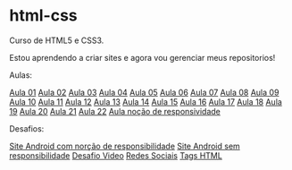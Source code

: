 # html-css
 Curso de HTML5 e CSS3.

 Estou aprendendo a criar sites e agora vou gerenciar meus repositorios!

Aulas:

 <a href="https://francivaldop.github.io/html-css/aulas/aula01/index.html">Aula 01</a>
 <a href="https://francivaldop.github.io/html-css/aulas/aula02/index.html">Aula 02</a>
 <a href="https://francivaldop.github.io/html-css/aulas/aula03/index.html">Aula 03</a>
 <a href="https://francivaldop.github.io/html-css/aulas/aula04/index.html">Aula 04</a>
 <a href="https://francivaldop.github.io/html-css/aulas/aula05/index.html">Aula 05</a>
 <a href="https://francivaldop.github.io/html-css/aulas/aula06/index.html">Aula 06</a>
 <a href="https://francivaldop.github.io/html-css/aulas/aula07/index.html">Aula 07</a>
 <a href="https://francivaldop.github.io/html-css/aulas/aula08/index.html">Aula 08</a>
 <a href="https://francivaldop.github.io/html-css/aulas/aula09/index.html">Aula 09</a>
 <a href="https://francivaldop.github.io/html-css/aulas/aula10/index.html">Aula 10</a>
 <a href="https://francivaldop.github.io/html-css/aulas/aula11/index.html">Aula 11</a>
 <a href="https://francivaldop.github.io/html-css/aulas/aula12/index.html">Aula 12</a>
 <a href="https://francivaldop.github.io/html-css/aulas/aula13/index.html">Aula 13</a>
 <a href="https://francivaldop.github.io/html-css/aulas/aula14/index.html">Aula 14</a>
 <a href="https://francivaldop.github.io/html-css/aulas/aula15/index.html">Aula 15</a>
 <a href="https://francivaldop.github.io/html-css/aulas/aula16/index.html">Aula 16</a>
 <a href="https://francivaldop.github.io/html-css/aulas/aula17/index.html">Aula 17</a>
 <a href="https://francivaldop.github.io/html-css/aulas/aula18/index.html">Aula 18</a>
 <a href="https://francivaldop.github.io/html-css/aulas/aula19/index.html">Aula 19</a>
 <a href="https://francivaldop.github.io/html-css/aulas/aula20/index.html">Aula 20</a>
 <a href="https://francivaldop.github.io/html-css/aulas/aula21/index.html">Aula 21</a>
 <a href="https://francivaldop.github.io/html-css/aulas/aula22/index.html">Aula 22</a>
 <a href="https://francivaldop.github.io/html-css/aulas/responsividade/index.html">Aula noção de responsividade</a>
 
 Desafios:

  <a href="https://francivaldop.github.io/html-css/desafios/d10site/index.html">Site Android com norção de responsibilidade</a>
  <a href="https://francivaldop.github.io/html-css/desafios/desafio10site/index.html">Site Android sem responsibilidade</a>
  <a href="https://francivaldop.github.io/html-css/desafios/desafiovideo/index.html">Desafio Video</a>
  <a href="https://francivaldop.github.io/html-css/desafios/redessociais/index.html">Redes Sociais</a>
  <a href="https://francivaldop.github.io/html-css/desafios/tagshtml/index.html">Tags HTML</a>